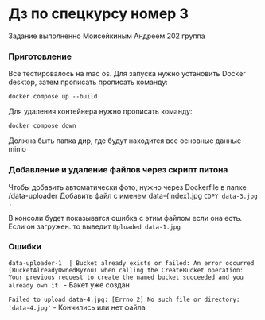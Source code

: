 # Дз по спецкурсу номер 3
Задание выполненно Моисейкиным Андреем 202 группа
### Приготовление

Все тестировалось на mac os. Для запуска нужно установить Docker desktop, затем прописать прописать команду:

```docker compose up --build```

Для удаления контейнера нужно прописать команду:

```docker compose down```

Должна быть папка дир, где будут находится все основные данные minio

### Добавление и удаление файлов через скрипт питона

Чтобы добавить автоматически фото, нужно через Dockerfile в папке /data-uploader
Добавить файл с именем data-{index}.jpg
```COPY data-3.jpg .```

В консоли будет показыватся ошибка с этим файлом если она есть. Если он загружен. то выведит ```Uploaded data-1.jpg```


### Ошибки

```data-uploader-1  | Bucket already exists or failed: An error occurred (BucketAlreadyOwnedByYou) when calling the CreateBucket operation: Your previous request to create the named bucket succeeded and you already own it.``` - Бакет уже создан

```Failed to upload data-4.jpg: [Errno 2] No such file or directory: 'data-4.jpg'``` - Кончились или нет файла

``````